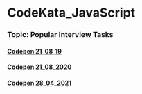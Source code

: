 # CodeKata_JavaScript
### Topic: Popular Interview Tasks

#### [Codepen 21_08_19](https://codepen.io/nvkuznetsova/pen/WNeoeKG)
#### [Codepen 21_08_2020](https://codepen.io/nvkuznetsova/pen/WNbWbzE)
#### [Codepen 28_04_2021](https://codepen.io/Komaritskaya/pen/MWJRxgN)
